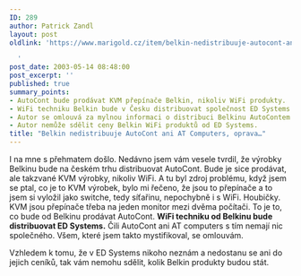 ```yaml
---
ID: 289
author: Patrick Zandl
layout: post
oldlink: 'https://www.marigold.cz/item/belkin-nedistribuuje-autocont-ani-at-computers-oprava

  '
post_date: 2003-05-14 08:48:00
post_excerpt: ''
published: true
summary_points:
- AutoCont bude prodávat KVM přepínače Belkin, nikoliv WiFi produkty.
- WiFi techniku Belkin bude v Česku distribuovat společnost ED Systems.
- Autor se omlouvá za mylnou informaci o distribuci Belkinu AutoContem.
- Autor nemůže sdělit ceny Belkin WiFi produktů od ED Systems.
title: "Belkin nedistribuuje AutoCont ani AT Computers, oprava…"
---
```


<p>
I na mne s přehmatem došlo. Nedávno jsem vám vesele tvrdil, že výrobky Belkinu bude na českém trhu distribuovat AutoCont. Bude je sice prodávat, ale takzvané KVM výrobky, nikoliv WiFi. A tu byl zdroj problému, když jsem se ptal, co je to KVM výrobek, bylo mi řečeno, že jsou to přepínače a to jsem si vyložil jako switche, tedy síťařinu, nepochybně i s WiFi. Houbičky. KVM jsou přepínače třeba na jeden monitor mezi dvěma počítači. To je to, co bude od Belkinu prodávat AutoCont. <STRONG>WiFi techniku od Belkinu bude distribuovat ED Systems.</STRONG> Čili AutoCont ani AT computers s tím nemají nic společného. Všem, které jsem takto mystifikoval, se omlouvám. </p>

<p>
Vzhledem k tomu, že v ED Systems nikoho neznám a nedostanu se ani do jejich ceníků, tak vám nemohu sdělit, kolik Belkin produkty budou stát. </p>